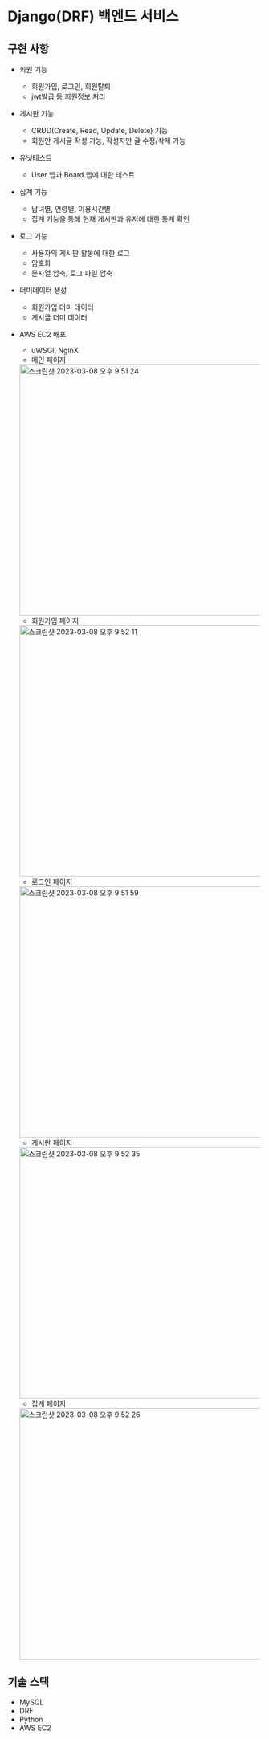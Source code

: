 # Django(DRF) 백엔드 서비스

## 구현 사항
- 회원 기능
    - 회원가입, 로그인, 회원탈퇴
    - jwt발급 등 회원정보 처리
- 게시판 기능
    - CRUD(Create, Read, Update, Delete) 기능
    - 회원만 게시글 작성 가능, 작성자만 글 수정/삭제 가능
- 유닛테스트
    - User 앱과 Board 앱에 대한 테스트
- 집계 기능
    - 남녀별, 연령별, 이용시간별
    - 집계 기능을 통해 현재 게시판과 유저에 대한 통계 확인
- 로그 기능
    - 사용자의 게시판 활동에 대한 로그
    - 암호화
    - 문자열 압축, 로그 파일 압축
- 더미데이터 생성
    - 회원가입 더미 데이터
    - 게시글 더미 데이터
- AWS EC2 배포
    - uWSGI, NginX 
    - 메인 페이지
    <img width="500" alt="스크린샷 2023-03-08 오후 9 51 24" src="https://user-images.githubusercontent.com/62207156/223719463-51d0fb8b-bf8a-4013-83e9-8fe6cfa5ff3a.png">
    
    - 회원가입 페이지
    <img width="500" alt="스크린샷 2023-03-08 오후 9 52 11" src="https://user-images.githubusercontent.com/62207156/223719838-20349a5f-e562-4ba1-8b15-4e4b3a22aa99.png">
    
    - 로그인 페이지
    <img width="500" alt="스크린샷 2023-03-08 오후 9 51 59" src="https://user-images.githubusercontent.com/62207156/223719647-6c09d44f-0095-423f-8477-97d49b6c2adc.png">
    
    - 게시판 페이지
    <img width="500" alt="스크린샷 2023-03-08 오후 9 52 35" src="https://user-images.githubusercontent.com/62207156/223720042-2f791cc7-f096-4e27-8d8d-3fb011f9593a.png">
    
    - 집계 페이지
    <img width="500" alt="스크린샷 2023-03-08 오후 9 52 26" src="https://user-images.githubusercontent.com/62207156/223720149-d32c1fb9-6ff9-42b9-affb-3beebd3b4e97.png">

## 기술 스택
- MySQL
- DRF
- Python
- AWS EC2
